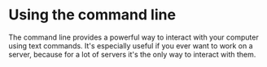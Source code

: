 # Using the command line

The command line provides a powerful way to interact with your computer using text
commands. It's especially useful if you ever want to work on a server, because for
a lot of servers it's the only way to interact with them.
